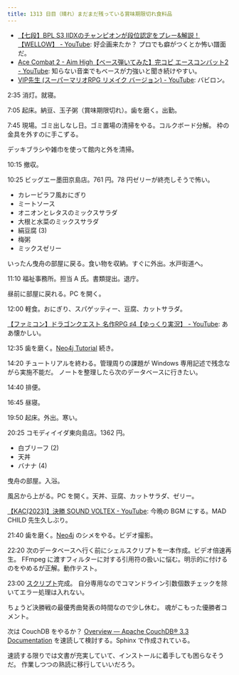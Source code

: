 ```yaml
---
title: 1313 日目（晴れ）まだまだ残っている賞味期限切れ食料品
---
```


* [【七段】BPL S3 IIDXのチャンピオンが段位認定をプレー&解説！【WELLOW】 - YouTube](https://www.youtube.com/watch?v=9iH2WdPC2Ho):
  好企画来たか？ プロでも癖がつくとか怖い譜面だ。
* [Ace Combat 2 - Aim High【ベース弾いてみた】完コピ エースコンバット2 - YouTube](https://www.youtube.com/watch?v=_Ald7QXXXYo):
  知らない音楽でもベースが力強いと聞き続けやすい。
* [VIP先生 (スーパーマリオRPG リメイク バージョン) - YouTube](https://www.youtube.com/watch?v=AsaiquohxQk):
  バビロン。

2:35 消灯。就寝。

7:05 起床。納豆、玉子粥（賞味期限切れ）。歯を磨く。出勤。

7:45 現場。ゴミ出しなし日。ゴミ置場の清掃をやる。コルクボード分解。
枠の金具を外すのに手こずる。

デッキブラシや雑巾を使って館内と外を清掃。

10:15 撤収。

10:25 ビッグエー墨田京島店。761 円。78 円ゼリーが終売しそうで怖い。

* カレーピラフ風おにぎり
* ミートソース
* オニオンとレタスのミックスサラダ
* 大根と水菜のミックスサラダ
* 絹豆腐 (3)
* 梅粥
* ミックスゼリー

いったん曳舟の部屋に戻る。食い物を収納。すぐに外出。水戸街道へ。

11:10 福祉事務所。担当 A 氏。書類提出。退庁。

昼前に部屋に戻れる。PC を開く。

12:00 軽食。おにぎり、スパゲッティー、豆腐、カットサラダ。

[【ファミコン】ドラゴンクエスト 名作RPG ♯4【ゆっくり実況】 - YouTube](https://www.youtube.com/watch?v=H09kaSKH6SU):
ああ懐かしい。

12:35 歯を磨く。[Neo4j Tutorial](https://www.tutorialspoint.com/neo4j/) 続き。

14:20 チュートリアルを終わる。管理周りの課題が Windows 専用記述で残念ながら実施不能だ。
ノートを整理したら次のデータベースに行きたい。

14:40 排便。

16:45 昼寝。

19:50 起床。外出。寒い。

20:25 コモディイイダ東向島店。1362 円。

* 白ブリーフ (2)
* 天丼
* バナナ (4)

曳舟の部屋。入浴。

風呂から上がる。PC を開く。天丼、豆腐、カットサラダ、ゼリー。

[【KAC(2023)】決勝 SOUND VOLTEX - YouTube](https://www.youtube.com/watch?v=FrRBJZKlIuI):
今晩の BGM にする。MAD CHILD 先生久しぶり。

21:40 歯を磨く。[Neo4j] のシメをやる。ビデオ撮影。

22:20 次のデータベースへ行く前にシェルスクリプトを一本作成。ビデオ倍速再生。
FFmpeg に渡すフィルターに対する引用符の扱いに悩む。明示的に付けるのをやめるが正解。動作テスト。

23:00 [スクリプト](https://github.com/showa-yojyo/bin/commit/c006a75b53608c14c8fa1410b5e13a4a386c3be2)完成。
自分専用なのでコマンドライン引数個数チェックを除いてエラー処理は入れない。

ちょうど決勝戦の最優秀曲発表の時間なので少し休む。
魂がこもった優勝者コメント。

次は CouchDB をやるか？
[Overview — Apache CouchDB® 3.3 Documentation](https://docs.couchdb.org/en/stable/)
を速読して検討する。Sphinx で作成されている。

速読する限りでは文書が充実していて、インストールに着手しても困らなそうだ。
作業しつつの熟読に移行していいだろう。

[Neo4j]: https://neo4j.com/

